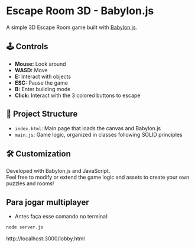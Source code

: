 # Escape Room 3D - Babylon.js

A simple 3D Escape Room game built with [Babylon.js](https://www.babylonjs.com/).

## 🕹️ Controls

- **Mouse:** Look around
- **WASD:** Move
- **E:** Interact with objects
- **ESC:** Pause the game
- **B:** Enter building mode
- **Click:** Interact with the 3 colored buttons to escape

## 📁 Project Structure

- `index.html`: Main page that loads the canvas and Babylon.js
- `main.js`: Game logic, organized in classes following SOLID principles

## 🛠️ Customization

Developed with Babylon.js and JavaScript.  
Feel free to modify or extend the game logic and assets to create your own puzzles and rooms!

##  Para jogar multiplayer
- Antes faça esse comando no terminal:
```bash
node server.js
```
http://localhost:3000/lobby.html